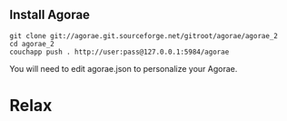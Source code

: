 ## Install Agorae

    git clone git://agorae.git.sourceforge.net/gitroot/agorae/agorae_2
    cd agorae_2
    couchapp push . http://user:pass@127.0.0.1:5984/agorae 

You will need to edit agorae.json to personalize your Agorae. 

# Relax
